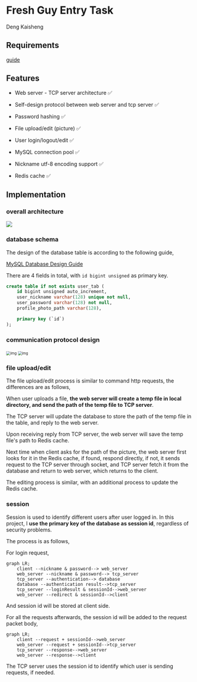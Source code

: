 # Fresh Guy Entry Task

Deng Kaisheng



## Requirements

[guide](https://confluence.shopee.io/display/SPDEV/Fresh+Guy+Entry+Task)



## Features



* Web server - TCP server architecture ✅

* Self-design protocol between web server and tcp server ✅

* Password hashing ✅

* File upload/edit (picture) ✅

* User login/logout/edit ✅

* MySQL connection pool ✅
* Nickname utf-8 encoding support ✅

* Redis cache ✅



## Implementation



### overall architecture

![](https://git.garena.com/kaisheng.deng/entrytask/-/raw/master/image-20220520151941199.png)



### database schema 

The design of the database table is according to the following guide,

[MySQL Database Design Guide](https://confluence.shopee.io/display/LABS/MySQL+Database+Design+Guide)



There are 4 fields in total, with `id bigint unsigned` as primary key.

```sql
create table if not exists user_tab (
    id bigint unsigned auto_increment,
    user_nickname varchar(128) unique not null,
    user_password varchar(128) not null,
    profile_photo_path varchar(128),

    primary key (`id`)
);
```



### communication protocol design

<img src="https://tonybai.com/wp-content/uploads/classic-blocking-network-tcp-stream-protocol-parsing-practice-in-go-7.png" alt="img" style="zoom:70%;" />



<img src="https://tonybai.com/wp-content/uploads/classic-blocking-network-tcp-stream-protocol-parsing-practice-in-go-6.png" alt="img" style="zoom:67%;" />





### file upload/edit

The file upload/edit process is similar to command http requests, the differences are as follows,



When user uploads a file, **the web server will create a temp file in local directory, and send the path of the temp file to TCP server**.

The TCP server will update the database to store the path of the temp file in the table, and reply to the web server.

Upon receiving reply from TCP server, the web server will save the temp file's path to Redis cache.

Next time when client asks for the path of the picture, the web server first looks for it in the Redis cache, if found, respond directly, if not, it sends request to the TCP server through socket, and TCP server fetch it from the database and return to web server, which returns to the client.



The editing process is similar, with an additional process to update the Redis cache.



### session



Session is used to identify different users after user logged in. In this project, I **use the primary key of the database as session id**, regardless of security problems.



The process is as follows,



For login request,

```mermaid
graph LR;
	client --nickname & password--> web_server
	web_server --nickname & password--> tcp_server
	tcp_server --authentication--> database
	database --authentication result-->tcp_server
	tcp_server --loginResult & sessionId-->web_server
	web_server --redirect & sessionId-->client
```

And session id will be stored at client side.

For all the requests afterwards, the session id will be added to the request packet body,

```mermaid
graph LR;
	client --request + sessionId-->web_server
	web_server --request + sessionId-->tcp_server
	tcp_server --response-->web_server
	web_server --response-->client
```

The TCP server uses the session id to identify which user is sending requests, if needed.



